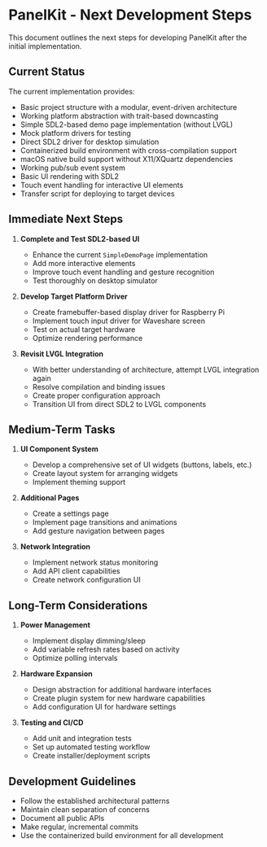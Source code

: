 # PanelKit - Next Development Steps

This document outlines the next steps for developing PanelKit after the initial implementation.

## Current Status

The current implementation provides:

- Basic project structure with a modular, event-driven architecture
- Working platform abstraction with trait-based downcasting
- Simple SDL2-based demo page implementation (without LVGL)
- Mock platform drivers for testing
- Direct SDL2 driver for desktop simulation
- Containerized build environment with cross-compilation support
- macOS native build support without X11/XQuartz dependencies
- Working pub/sub event system
- Basic UI rendering with SDL2
- Touch event handling for interactive UI elements
- Transfer script for deploying to target devices

## Immediate Next Steps

1. **Complete and Test SDL2-based UI**
   - Enhance the current `SimpleDemoPage` implementation
   - Add more interactive elements
   - Improve touch event handling and gesture recognition
   - Test thoroughly on desktop simulator

2. **Develop Target Platform Driver**
   - Create framebuffer-based display driver for Raspberry Pi
   - Implement touch input driver for Waveshare screen
   - Test on actual target hardware
   - Optimize rendering performance

3. **Revisit LVGL Integration**
   - With better understanding of architecture, attempt LVGL integration again
   - Resolve compilation and binding issues
   - Create proper configuration approach
   - Transition UI from direct SDL2 to LVGL components

## Medium-Term Tasks

1. **UI Component System**
   - Develop a comprehensive set of UI widgets (buttons, labels, etc.)
   - Create layout system for arranging widgets
   - Implement theming support

2. **Additional Pages**
   - Create a settings page
   - Implement page transitions and animations
   - Add gesture navigation between pages

3. **Network Integration**
   - Implement network status monitoring
   - Add API client capabilities
   - Create network configuration UI

## Long-Term Considerations

1. **Power Management**
   - Implement display dimming/sleep
   - Add variable refresh rates based on activity
   - Optimize polling intervals

2. **Hardware Expansion**
   - Design abstraction for additional hardware interfaces
   - Create plugin system for new hardware capabilities
   - Add configuration UI for hardware settings

3. **Testing and CI/CD**
   - Add unit and integration tests
   - Set up automated testing workflow
   - Create installer/deployment scripts

## Development Guidelines

- Follow the established architectural patterns
- Maintain clean separation of concerns
- Document all public APIs
- Make regular, incremental commits
- Use the containerized build environment for all development